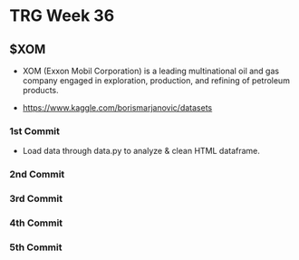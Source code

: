 # TRG Week 36

## $XOM

- XOM (Exxon Mobil Corporation) is a leading multinational oil and gas company engaged in exploration, production, and refining of petroleum products.

- https://www.kaggle.com/borismarjanovic/datasets

### 1st Commit

- Load data through data.py to analyze & clean HTML dataframe.

### 2nd Commit

### 3rd Commit

### 4th Commit

### 5th Commit